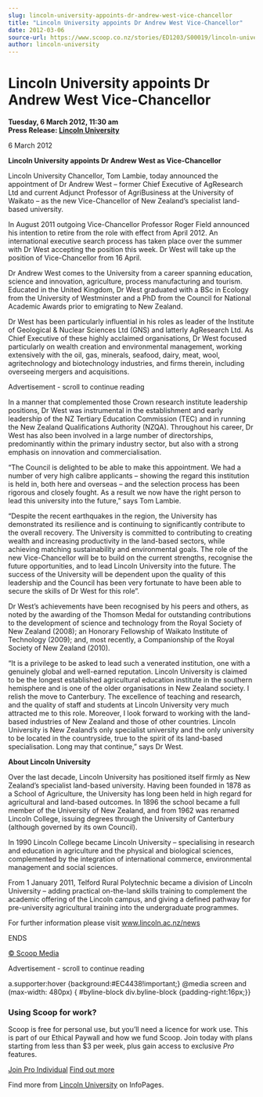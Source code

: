 ```yaml
---
slug: lincoln-university-appoints-dr-andrew-west-vice-chancellor
title: "Lincoln University appoints Dr Andrew West Vice-Chancellor"
date: 2012-03-06
source-url: https://www.scoop.co.nz/stories/ED1203/S00019/lincoln-university-appoints-dr-andrew-west-vice-chancellor.htm
author: lincoln-university
---
```

Lincoln University appoints Dr Andrew West Vice-Chancellor
==========================================================

**Tuesday, 6 March 2012, 11:30 am**  
**Press Release: [Lincoln University](https://info.scoop.co.nz/Lincoln_University)**

6 March 2012

**Lincoln University appoints Dr Andrew West as Vice-Chancellor**

Lincoln University Chancellor, Tom Lambie, today announced the appointment of Dr Andrew West – former Chief Executive of AgResearch Ltd and current Adjunct Professor of AgriBusiness at the University of Waikato – as the new Vice-Chancellor of New Zealand’s specialist land-based university.

In August 2011 outgoing Vice-Chancellor Professor Roger Field announced his intention to retire from the role with effect from April 2012. An international executive search process has taken place over the summer with Dr West accepting the position this week. Dr West will take up the position of Vice-Chancellor from 16 April.

Dr Andrew West comes to the University from a career spanning education, science and innovation, agriculture, process manufacturing and tourism. Educated in the United Kingdom, Dr West graduated with a BSc in Ecology from the University of Westminster and a PhD from the Council for National Academic Awards prior to emigrating to New Zealand.

Dr West has been particularly influential in his roles as leader of the Institute of Geological & Nuclear Sciences Ltd (GNS) and latterly AgResearch Ltd. As Chief Executive of these highly acclaimed organisations, Dr West focused particularly on wealth creation and environmental management, working extensively with the oil, gas, minerals, seafood, dairy, meat, wool, agritechnology and biotechnology industries, and firms therein, including overseeing mergers and acquisitions.

Advertisement - scroll to continue reading





In a manner that complemented those Crown research institute leadership positions, Dr West was instrumental in the establishment and early leadership of the NZ Tertiary Education Commission (TEC) and in running the New Zealand Qualifications Authority (NZQA). Throughout his career, Dr West has also been involved in a large number of directorships, predominantly within the primary industry sector, but also with a strong emphasis on innovation and commercialisation.

“The Council is delighted to be able to make this appointment. We had a number of very high calibre applicants – showing the regard this institution is held in, both here and overseas – and the selection process has been rigorous and closely fought. As a result we now have the right person to lead this university into the future,” says Tom Lambie.

“Despite the recent earthquakes in the region, the University has demonstrated its resilience and is continuing to significantly contribute to the overall recovery. The University is committed to contributing to creating wealth and increasing productivity in the land-based sectors, while achieving matching sustainability and environmental goals. The role of the new Vice-Chancellor will be to build on the current strengths, recognise the future opportunities, and to lead Lincoln University into the future. The success of the University will be dependent upon the quality of this leadership and the Council has been very fortunate to have been able to secure the skills of Dr West for this role”.

Dr West’s achievements have been recognised by his peers and others, as noted by the awarding of the Thomson Medal for outstanding contributions to the development of science and technology from the Royal Society of New Zealand (2008); an Honorary Fellowship of Waikato Institute of Technology (2009); and, most recently, a Companionship of the Royal Society of New Zealand (2010).

“It is a privilege to be asked to lead such a venerated institution, one with a genuinely global and well-earned reputation. Lincoln University is claimed to be the longest established agricultural education institute in the southern hemisphere and is one of the older organisations in New Zealand society. I relish the move to Canterbury. The excellence of teaching and research, and the quality of staff and students at Lincoln University very much attracted me to this role. Moreover, I look forward to working with the land-based industries of New Zealand and those of other countries. Lincoln University is New Zealand’s only specialist university and the only university to be located in the countryside, true to the spirit of its land-based specialisation. Long may that continue,” says Dr West.

**About Lincoln University**

Over the last decade, Lincoln University has positioned itself firmly as New Zealand’s specialist land-based university. Having been founded in 1878 as a School of Agriculture, the University has long been held in high regard for agricultural and land-based outcomes. In 1896 the school became a full member of the University of New Zealand, and from 1962 was renamed Lincoln College, issuing degrees through the University of Canterbury (although governed by its own Council).

In 1990 Lincoln College became Lincoln University – specialising in research and education in agriculture and the physical and biological sciences, complemented by the integration of international commerce, environmental management and social sciences.

From 1 January 2011, Telford Rural Polytechnic became a division of Lincoln University – adding practical on-the-land skills training to complement the academic offering of the Lincoln campus, and giving a defined pathway for pre-university agricultural training into the undergraduate programmes.

For further information please visit www.lincoln.ac.nz/news

ENDS

[© Scoop Media](http://www.scoop.co.nz/about/terms.html)  

Advertisement - scroll to continue reading



a.supporter:hover {background:#EC4438!important;} @media screen and (max-width: 480px) { #byline-block div.byline-block {padding-right:16px;}}

### Using Scoop for work?

Scoop is free for personal use, but you’ll need a licence for work use. This is part of our Ethical Paywall and how we fund Scoop. Join today with plans starting from less than $3 per week, plus gain access to exclusive _Pro_ features.  
  
[Join Pro Individual](https://pro.scoop.co.nz/Individual/?from=ProIn24) [Find out more](https://pro.scoop.co.nz/using-scoop-for-work/?from=ProIn24)

Find more from [Lincoln University](https://info.scoop.co.nz/Lincoln_University) on InfoPages.